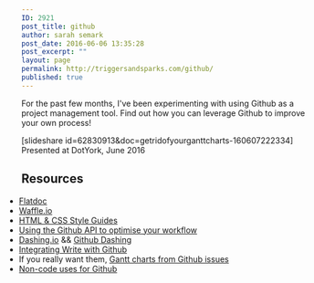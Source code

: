 ```yaml
---
ID: 2921
post_title: github
author: sarah semark
post_date: 2016-06-06 13:35:28
post_excerpt: ""
layout: page
permalink: http://triggersandsparks.com/github/
published: true
---
```

<p class="cap">For the past few months, I've been experimenting with using Github as a project management tool. Find out how you can leverage Github to improve your own process!</p>

[slideshare id=62830913&doc=getridofyourganttcharts-160607222334]
Presented at DotYork, June 2016

<h2>Resources</h2>
<ul style="margin-left: -2em;">

   <li><a href="https://href.li/?http://ricostacruz.com/flatdoc/">Flatdoc</a></li>
  <li><a href="http://waffle.io">Waffle.io</a>
</li><li><a href="http://www.webdesignerdepot.com/2015/04/how-to-use-html-css-style-tiles-to-kickstart-your-design/">HTML & CSS Style Guides</a></li>
  <li><a href="https://paul.kinlan.me/Using-the-Github-API-to-optimise-your-workflow/">Using the Github API to optimise your workflow</a></li>
<li><a href="http://dashing.io/">Dashing.io</a> && <a href="https://github.com/chillu/github-dashing">Github Dashing</a></li>
<li><a href="https://www.wrike.com/blog/wrike-and-github-collaborative-coding-gets-much-easier-with-wrikes-api/">Integrating Write with Github</a></li>
<li>If you really want them, <a href="https://github.com/neyric/gh-issues-gantt">Gantt charts from Github issues</a></li>
<li><a href="http://readwrite.com/2013/11/08/seven-ways-to-use-github-that-arent-coding/">Non-code uses for Github</a></li>
</ul>